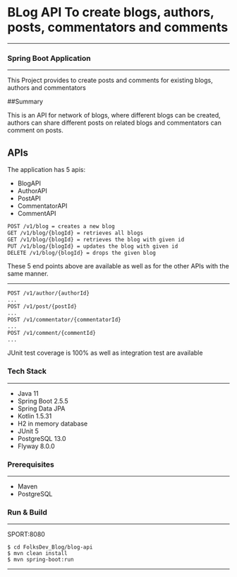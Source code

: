 # BLog API To create blogs, authors, posts, commentators and comments
---

### Spring Boot Application

---
This Project provides to create posts and comments for existing blogs, authors and commentators

##Summary

This is an API for network of blogs, where different blogs can be created,
authors can share different posts on related blogs and commentators can comment
on posts.

## APIs

The application has 5 apis:

* BlogAPI
* AuthorAPI
* PostAPI
* CommentatorAPI
* CommentAPI

```html
POST /v1/blog = creates a new blog
GET /v1/blog/{blogId} = retrieves all blogs
GET /v1/blog/{blogId} = retrieves the blog with given id
PUT /v1/blog/{blogId} = updates the blog with given id
DELETE /v1/blog/{blogId} = drops the given blog
```

These 5 end points above are available as well as
for the other APIs with the same manner.

---
```html
POST /v1/author/{authorId}
...
POST /v1/post/{postId}
...
POST /v1/commentator/{commentatorId}
...
POST /v1/comment/{commentId}
...

```
JUnit test coverage is 100% as well as integration test are available

### Tech Stack

---
* Java 11
* Spring Boot 2.5.5
* Spring Data JPA
* Kotlin 1.5.31
* H2 in memory database
* JUnit 5
* PostgreSQL 13.0
* Flyway 8.0.0


### Prerequisites

---
* Maven
* PostgreSQL


### Run & Build

---
SPORT:8080
```
$ cd FolksDev_Blog/blog-api
$ mvn clean install
$ mvn spring-boot:run
```
---
